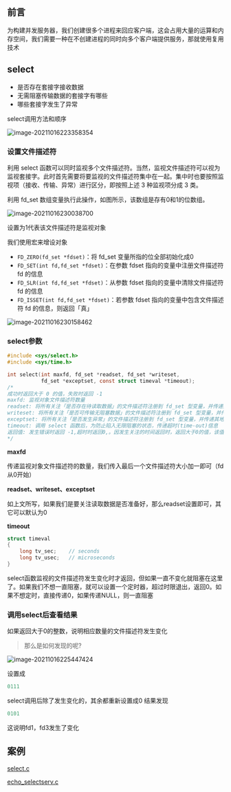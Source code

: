 ## 前言

为构建并发服务器，我们创建很多个进程来回应客户端，这会占用大量的运算和内存空间，我们需要一种在不创建进程的同时向多个客户端提供服务，那就使用复用技术

## select

- 是否存在套接字接收数据
- 无需阻塞传输数据的套接字有哪些
- 哪些套接字发生了异常

select调用方法和顺序

![image-20211016223358354](https://syz-picture.oss-cn-shenzhen.aliyuncs.com/image-20211016223358354.png)

### 设置文件描述符

利用 select 函数可以同时监视多个文件描述符。当然，监视文件描述符可以视为监视套接字。此时首先需要将要监视的文件描述符集中在一起。集中时也要按照监视项（接收、传输、异常）进行区分，即按照上述 3 种监视项分成 3 类。

利用 fd_set 数组变量执行此操作，如图所示，该数组是存有0和1的位数组。

![image-20211016230038700](https://syz-picture.oss-cn-shenzhen.aliyuncs.com/image-20211016230038700.png)

设置为1代表该文件描述符是监视对象

我们使用宏来增设对象

- `FD_ZERO(fd_set *fdset)`：将 fd_set 变量所指的位全部初始化成0
- `FD_SET(int fd,fd_set *fdset)`：在参数 fdset 指向的变量中注册文件描述符 fd 的信息
- `FD_SLR(int fd,fd_set *fdset)`：从参数 fdset 指向的变量中清除文件描述符 fd 的信息
- `FD_ISSET(int fd,fd_set *fdset)`：若参数 fdset 指向的变量中包含文件描述符 fd 的信息，则返回「真」

![image-20211016230158462](https://syz-picture.oss-cn-shenzhen.aliyuncs.com/image-20211016230158462.png)

### select参数

```C
#include <sys/select.h>
#include <sys/time.h>

int select(int maxfd, fd_set *readset, fd_set *writeset,
           fd_set *exceptset, const struct timeval *timeout);
/*
成功时返回大于 0 的值，失败时返回 -1
maxfd: 监视对象文件描述符数量
readset: 将所有关注「是否存在待读取数据」的文件描述符注册到 fd_set 型变量，并传递其地址值。
writeset: 将所有关注「是否可传输无阻塞数据」的文件描述符注册到 fd_set 型变量，并传递其地址值。
exceptset: 将所有关注「是否发生异常」的文件描述符注册到 fd_set 型变量，并传递其地址值。
timeout: 调用 select 函数后，为防止陷入无限阻塞的状态，传递超时(time-out)信息
返回值: 发生错误时返回 -1,超时时返回0,。因发生关注的时间返回时，返回大于0的值，该值是发生事件的文件描述符数。
*/
```

**maxfd**

传递监视对象文件描述符的数量，我们传入最后一个文件描述符大小加一即可（fd从0开始）

**readset、writeset、exceptset**

如上文所写，如果我们是要关注读取数据是否准备好，那么readset设置即可，其它可以默认为0

**timeout**

```C
struct timeval 
{
    long tv_sec;	// seconds
    long tv_usec;	// microseconds
}
```

select函数监视的文件描述符发生变化时才返回，但如果一直不变化就阻塞在这里了。如果我们不想一直阻塞，就可以设置一个定时器，超过时限退出，返回0。如果不想定时，直接传递0，如果传递NULL，则一直阻塞

### 调用select后查看结果

如果返回大于0的整数，说明相应数量的文件描述符发生变化

> 那么是如何发现的呢?

![image-20211016225447424](https://syz-picture.oss-cn-shenzhen.aliyuncs.com/image-20211016225447424.png)

设置成

```C
0111
```
select调用后除了发生变化的，其余都重新设置成0
结果发现

```c
0101
```

这说明fd1，fd3发生了变化

## 案例

[select.c](https://github.com/Shangyizhou/Linux-CPP-/blob/main/%E7%BD%91%E7%BB%9C%E7%BC%96%E7%A8%8B/IO%E5%A4%8D%E7%94%A8/select/select.c)

[echo_selectserv.c](https://github.com/Shangyizhou/Linux-CPP-/blob/main/%E7%BD%91%E7%BB%9C%E7%BC%96%E7%A8%8B/IO%E5%A4%8D%E7%94%A8/select/echo_selectserv.c)

